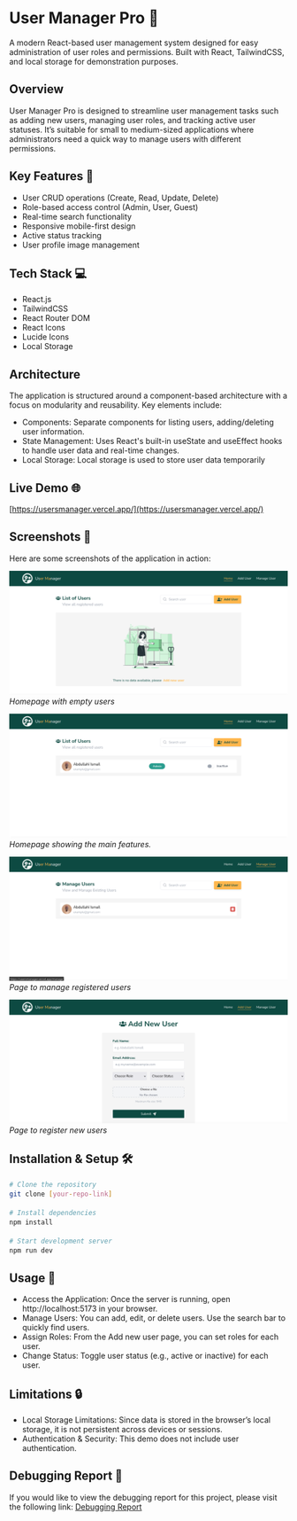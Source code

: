 # User Manager Pro 👥

A modern React-based user management system designed for easy administration of user roles and permissions. Built with React, TailwindCSS, and local storage for demonstration purposes.

## Overview

User Manager Pro is designed to streamline user management tasks such as adding new users, managing user roles, and tracking active user statuses. It’s suitable for small to medium-sized applications where administrators need a quick way to manage users with different permissions.

## Key Features 🚀

- User CRUD operations (Create, Read, Update, Delete)
- Role-based access control (Admin, User, Guest)
- Real-time search functionality
- Responsive mobile-first design
- Active status tracking
- User profile image management

## Tech Stack 💻

- React.js
- TailwindCSS
- React Router DOM
- React Icons
- Lucide Icons
- Local Storage

## Architecture

The application is structured around a component-based architecture with a focus on modularity and reusability. Key elements include:

- Components: Separate components for listing users, adding/deleting user information.
- State Management: Uses React's built-in useState and useEffect hooks to handle user data and real-time changes.
- Local Storage: Local storage is used to store user data temporarily

## Live Demo 🌐

[https://usersmanager.vercel.app/](https://usersmanager.vercel.app/)

## Screenshots 📸

Here are some screenshots of the application in action:

![Empty Homepage Screenshot](/src/assets/emptyhome.png)
_Homepage with empty users_

![Homepage Screenshot](/src/assets/home.png)
_Homepage showing the main features._

![Manage User Screenshot](/src/assets/manage.png)
_Page to manage registered users_

![Add User Screenshot](/src/assets/adduser.png)
_Page to register new users_

## Installation & Setup 🛠️

```bash
# Clone the repository
git clone [your-repo-link]

# Install dependencies
npm install

# Start development server
npm run dev
```

## Usage 📘

- Access the Application: Once the server is running, open http://localhost:5173 in your browser.
- Manage Users: You can add, edit, or delete users. Use the search bar to quickly find users.
- Assign Roles: From the Add new user page, you can set roles for each user.
- Change Status: Toggle user status (e.g., active or inactive) for each user.

## Limitations 🔒

- Local Storage Limitations: Since data is stored in the browser’s local storage, it is not persistent across devices or sessions.
- Authentication & Security: This demo does not include user authentication.

## Debugging Report 🔧

If you would like to view the debugging report for this project, please visit the following link: [Debugging Report](https://github.com/Abuaslamtech/usermanager/blob/main/DEBUGGING_REPORT.md)
